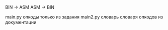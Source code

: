BIN -> ASM
ASM -> BIN

main.py опкоды только из задания
main2.py словарь словаря опкодов из документации
